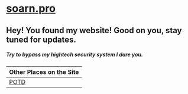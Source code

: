 # [soarn.pro](soarn.pro)

## Hey! You found my website! Good on you, stay tuned for updates.
##### Try to bypass my hightech security system I dare you.

|Other Places on the Site |
| ------------- |
| [POTD](https://soarn.pro/POTD) |
